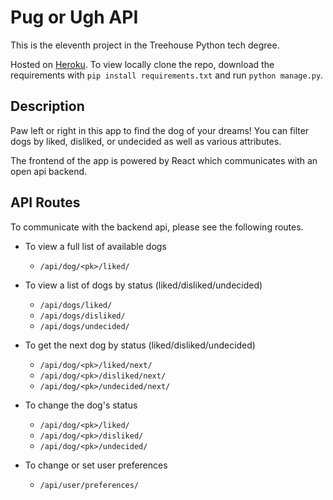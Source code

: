 # Pug or Ugh API

This is the eleventh project in the Treehouse Python tech degree.

Hosted on [Heroku](https://pug-or-ugh.herokuapp.com). To view locally clone the repo, download the requirements with `pip
install requirements.txt` and run `python manage.py`.

## Description

Paw left or right in this app to find the dog of your dreams! You can filter dogs by liked, disliked, or undecided as 
well as various attributes.

The frontend of the app is powered by React which communicates with an open api backend.

## API Routes

To communicate with the backend api, please see the following routes.

* To view a full list of available dogs

	* `/api/dog/<pk>/liked/`
	
* To view a list of dogs by status (liked/disliked/undecided)

	* `/api/dogs/liked/`
	* `/api/dogs/disliked/`
	* `/api/dogs/undecided/`

* To get the next dog by status (liked/disliked/undecided)

	* `/api/dog/<pk>/liked/next/`
	* `/api/dog/<pk>/disliked/next/`
	* `/api/dog/<pk>/undecided/next/`

* To change the dog's status

	* `/api/dog/<pk>/liked/`
	* `/api/dog/<pk>/disliked/`
	* `/api/dog/<pk>/undecided/`

* To change or set user preferences

	* `/api/user/preferences/`
